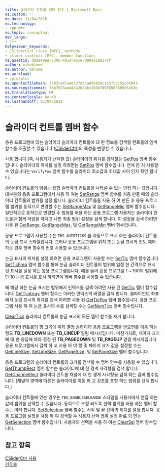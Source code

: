 ```yaml
---
title: 슬라이더 컨트롤 멤버 함수 | Microsoft Docs
ms.custom: ''
ms.date: 11/04/2016
ms.technology:
- cpp-mfc
ms.topic: conceptual
dev_langs:
- C++
helpviewer_keywords:
- CSliderCtrl class [MFC], methods
- slider controls [MFC], member functions
ms.assetid: dbde49ee-7306-4d14-a6ce-d09aa198178f
author: mikeblome
ms.author: mblome
ms.workload:
- cplusplus
ms.openlocfilehash: 3793ca47aa0537d5ca8d6858c165fc2c5ac64943
ms.sourcegitcommit: 76b7653ae443a2b8eb1186b789f8503609d6453e
ms.translationtype: MT
ms.contentlocale: ko-KR
ms.lasthandoff: 05/04/2018
---
```

# <a name="slider-control-member-functions"></a>슬라이더 컨트롤 멤버 함수
응용 프로그램에 있는 슬라이더 슬라이더 컨트롤에 대 한 정보를 검색할 컨트롤의 멤버 함수를 호출할 수 있습니다 ([CSliderCtrl](../mfc/reference/csliderctrl-class.md))의 특성을 변경할 수 있습니다.  
  
 사용 합니다 (즉, 사용자가 선택한 값) 슬라이더의 위치를 검색할는 [GetPos](../mfc/reference/csliderctrl-class.md#getpos) 멤버 함수입니다. 슬라이더의 위치를 설정 하려면는 [SetPos](../mfc/reference/csliderctrl-class.md#setpos) 멤버 함수입니다. 언제 든 지 사용할 수 있습니다는 `VerifyPos` 멤버 함수를 슬라이더 최소값과 최대값 사이 인지 확인 합니다.  
  
 슬라이더 컨트롤의 범위는 집합 슬라이더 컨트롤을 나타낼 수 있는 인접 하는 값입니다. 대부분의 응용 프로그램에서 사용 하 여는 [SetRange](../mfc/reference/csliderctrl-class.md#setrange) 멤버 함수를 처음 만들 때의 슬라이더 컨트롤의 범위를 설정 합니다. 슬라이더 컨트롤을 사용 하 여 만든 후 응용 프로그램 범위를 동적으로 변경할 수는 [SetRangeMax](../mfc/reference/csliderctrl-class.md#setrangemax) 및 [SetRangeMin](../mfc/reference/csliderctrl-class.md#setrangemin) 멤버 함수입니다. 일반적으로 동적으로 변경할 수 범위를 허용 하는 응용 프로그램 사용자는 슬라이더 컨트롤과 함께 작업을 마치고 나면 최종 범위 설정을 검색 합니다. 이 설정을 검색 하려면 사용 된 [GetRange](../mfc/reference/csliderctrl-class.md#getrange), [GetRangeMax](../mfc/reference/csliderctrl-class.md#getrangemax), 및 [GetRangeMin](../mfc/reference/csliderctrl-class.md#getrangemin) 멤버 함수입니다.  
  
 응용 프로그램이 사용할 수는 `TBS_AUTOTICKS` 을 자동으로 표시 하는 슬라이더 컨트롤의 눈금 표시 스타일입니다. 그러나 응용 프로그램을 위치 또는 눈금 표시의 빈도 제어 하는 경우 멤버 함수의 번호 사용할 수 있습니다.  
  
 눈금 표시의 위치를 설정 하려면 응용 프로그램이 사용할 수는 [SetTic](../mfc/reference/csliderctrl-class.md#settic) 멤버 함수입니다. [SetTicFreq](../mfc/reference/csliderctrl-class.md#setticfreq) 멤버 함수를 통해 눈금 슬라이더 컨트롤의 범위에 일정 한 간격으로 표시 된 표시를 설정 하는 응용 프로그램입니다. 예를 들어 응용 프로그램 1 ~ 100의 범위에만 10 눈금 표시를 표시 하려면이 멤버 함수를 사용할 수 있습니다.  
  
 에 해당 하는 눈금 표시는 범위에서 인덱스를 검색 하려면 사용 된 [GetTic](../mfc/reference/csliderctrl-class.md#gettic) 멤버 함수입니다. [GetTicArray](../mfc/reference/csliderctrl-class.md#getticarray) 멤버 함수는 이러한 인덱스의 배열을 검색 합니다. 클라이언트 좌표에서 눈금 표시의 위치를 검색 하려면 사용 된 [GetTicPos](../mfc/reference/csliderctrl-class.md#getticpos) 멤버 함수입니다. 응용 프로그램 사용 하 여 눈금 표시의 수를 검색할 수는 [GetNumTics](../mfc/reference/csliderctrl-class.md#getnumtics) 멤버 함수입니다.  
  
 [ClearTics](../mfc/reference/csliderctrl-class.md#cleartics) 슬라이더 컨트롤의 눈금 표시의 모든 멤버 함수를 제거 합니다.  
  
 슬라이더 컨트롤의 행 크기에 따라 결정 슬라이더 응용 프로그램을 받으면를 이동 하는 정도 **TB_LINEDOWN** 또는 **TB_LINEUP** 알림 메시지입니다. 마찬가지로, 페이지 크기에 대 한 응답에 따라 결정 된 **TB_PAGEDOWN** 및 **TB_PAGEUP** 알림 메시지입니다. 응용 프로그램에서 검색 하 고 사용 하 여 행 및 페이지 크기 값을 설정할 수는 [GetLineSize](../mfc/reference/csliderctrl-class.md#getlinesize), [SetLineSize](../mfc/reference/csliderctrl-class.md#setlinesize), [GetPageSize](../mfc/reference/csliderctrl-class.md#getpagesize), 및 [SetPageSize](../mfc/reference/csliderctrl-class.md#setpagesize) 멤버 함수입니다.  
  
 응용 프로그램의 슬라이더 컨트롤의 크기를 검색할 수 멤버 함수를 사용할 수 있습니다. [GetThumbRect](../mfc/reference/csliderctrl-class.md#getthumbrect) 멤버 함수는 슬라이더에 대 한 경계 사각형을 검색 합니다. [GetChannelRect](../mfc/reference/csliderctrl-class.md#getchannelrect) 슬라이더 컨트롤 채널에 대 한 경계 사각형을 검색 하는 멤버 함수입니다. (채널의 영역에 따른은 슬라이더를 이동 하 고 강조를 포함 하는 범위를 선택 합니다.)  
  
 슬라이더 컨트롤에 있는 경우는 `TBS_ENABLESELRANGE` 스타일을 사용자에서 인접 하는 값의 범위를 선택할 수 있습니다. 동적으로 조정 되도록 선택 범위를 허용 하는 멤버 함수는 여러 합니다. [SetSelection](../mfc/reference/csliderctrl-class.md#setselection) 멤버 함수는 시작 및 끝 선택의 위치를 설정 합니다. 응용 프로그램 설정을 사용 하 여 검색할 수 사용자 선택 범위 설정 완료 되 면는 [GetSelection](../mfc/reference/csliderctrl-class.md#getselection) 멤버 함수입니다. 사용자의 선택을 사용 하 여는 [ClearSel](../mfc/reference/csliderctrl-class.md#clearsel) 멤버 함수입니다.  
  
## <a name="see-also"></a>참고 항목  
 [CSliderCtrl 사용](../mfc/using-csliderctrl.md)   
 [컨트롤](../mfc/controls-mfc.md)


